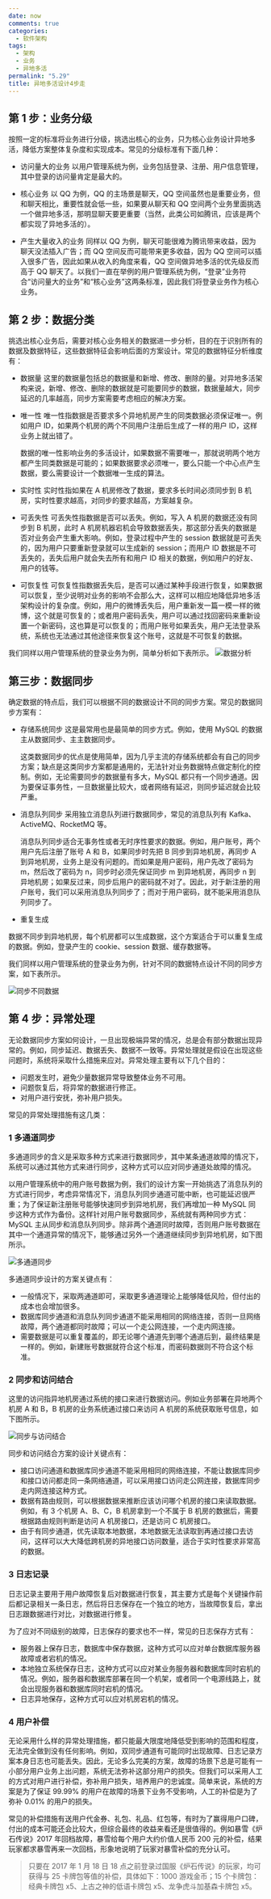 ```yaml
---
date: now
comments: true
categories:
  - 软件架构
tags:
  - 架构
  - 业务
  - 异地多活
permalink: "5.29"
title: 异地多活设计4步走
---
```

## 第 1 步：业务分级

按照一定的标准将业务进行分级，挑选出核心的业务，只为核心业务设计异地多活，降低方案整体复杂度和实现成本。常见的分级标准有下面几种：

* 访问量大的业务
  以用户管理系统为例，业务包括登录、注册、用户信息管理，其中登录的访问量肯定是最大的。

* 核心业务
  以 QQ 为例，QQ 的主场景是聊天，QQ 空间虽然也是重要业务，但和聊天相比，重要性就会低一些，如果要从聊天和 QQ 空间两个业务里面挑选一个做异地多活，那明显聊天要更重要（当然，此类公司如腾讯，应该是两个都实现了异地多活的）。

* 产生大量收入的业务
  同样以 QQ 为例，聊天可能很难为腾讯带来收益，因为聊天没法插入广告；而 QQ 空间反而可能带来更多收益，因为 QQ 空间可以插入很多广告，因此如果从收入的角度来看，QQ 空间做异地多活的优先级反而高于 QQ 聊天了。以我们一直在举例的用户管理系统为例，“登录”业务符合“访问量大的业务”和“核心业务”这两条标准，因此我们将登录业务作为核心业务。

## 第 2 步：数据分类

挑选出核心业务后，需要对核心业务相关的数据进一步分析，目的在于识别所有的数据及数据特征，这些数据特征会影响后面的方案设计。常见的数据特征分析维度有：

* 数据量
  这里的数据量包括总的数据量和新增、修改、删除的量。对异地多活架构来说，新增、修改、删除的数据就是可能要同步的数据，数据量越大，同步延迟的几率越高，同步方案需要考虑相应的解决方案。
* 唯一性
  唯一性指数据是否要求多个异地机房产生的同类数据必须保证唯一。例如用户 ID，如果两个机房的两个不同用户注册后生成了一样的用户 ID，这样业务上就出错了。
  
  数据的唯一性影响业务的多活设计，如果数据不需要唯一，那就说明两个地方都产生同类数据是可能的；如果数据要求必须唯一，要么只能一个中心点产生数据，要么需要设计一个数据唯一生成的算法。

* 实时性
  实时性指如果在 A 机房修改了数据，要求多长时间必须同步到 B 机房，实时性要求越高，对同步的要求越高，方案越复杂。
  
* 可丢失性
  可丢失性指数据是否可以丢失。例如，写入 A 机房的数据还没有同步到 B 机房，此时 A 机房机器宕机会导致数据丢失，那这部分丢失的数据是否对业务会产生重大影响。例如，登录过程中产生的 session 数据就是可丢失的，因为用户只要重新登录就可以生成新的 session；而用户 ID 数据是不可丢失的，丢失后用户就会失去所有和用户 ID 相关的数据，例如用户的好友、用户的钱等。

* 可恢复性
  可恢复性指数据丢失后，是否可以通过某种手段进行恢复，如果数据可以恢复，至少说明对业务的影响不会那么大，这样可以相应地降低异地多活架构设计的复杂度。例如，用户的微博丢失后，用户重新发一篇一模一样的微博，这个就是可恢复的；或者用户密码丢失，用户可以通过找回密码来重新设置一个新密码，这也算是可以恢复的；而用户账号如果丢失，用户无法登录系统，系统也无法通过其他途径来恢复这个账号，这就是不可恢复的数据。

我们同样以用户管理系统的登录业务为例，简单分析如下表所示。
![数据分析](https://pic.downk.cc/item/5e81fd31504f4bcb045bd9a6.jpg)

## 第三步：数据同步

确定数据的特点后，我们可以根据不同的数据设计不同的同步方案。常见的数据同步方案有：

* 存储系统同步
  这是最常用也是最简单的同步方式。例如，使用 MySQL 的数据主从数据同步、主主数据同步。
  
  这类数据同步的优点是使用简单，因为几乎主流的存储系统都会有自己的同步方案；缺点是这类同步方案都是通用的，无法针对业务数据特点做定制化的控制。例如，无论需要同步的数据量有多大，MySQL 都只有一个同步通道。因为要保证事务性，一旦数据量比较大，或者网络有延迟，则同步延迟就会比较严重。

* 消息队列同步
  采用独立消息队列进行数据同步，常见的消息队列有 Kafka、ActiveMQ、RocketMQ 等。
  
  消息队列同步适合无事务性或者无时序性要求的数据。例如，用户账号，两个用户先后注册了账号 A 和 B，如果同步时先把 B 同步到异地机房，再同步 A 到异地机房，业务上是没有问题的。而如果是用户密码，用户先改了密码为 m，然后改了密码为 n，同步时必须先保证同步 m 到异地机房，再同步 n 到异地机房；如果反过来，同步后用户的密码就不对了。因此，对于新注册的用户账号，我们可以采用消息队列同步了；而对于用户密码，就不能采用消息队列同步了。

* 重复生成

数据不同步到异地机房，每个机房都可以生成数据，这个方案适合于可以重复生成的数据。例如，登录产生的 cookie、session 数据、缓存数据等。

我们同样以用户管理系统的登录业务为例，针对不同的数据特点设计不同的同步方案，如下表所示。

![同步不同数据](https://pic.downk.cc/item/5e81fdb3504f4bcb045c3d53.jpg)

## 第 4 步：异常处理

无论数据同步方案如何设计，一旦出现极端异常的情况，总是会有部分数据出现异常的。例如，同步延迟、数据丢失、数据不一致等。异常处理就是假设在出现这些问题时，系统将采取什么措施来应对。异常处理主要有以下几个目的：

* 问题发生时，避免少量数据异常导致整体业务不可用。
* 问题恢复后，将异常的数据进行修正。
* 对用户进行安抚，弥补用户损失。

常见的异常处理措施有这几类：

### 1 多通道同步

  多通道同步的含义是采取多种方式来进行数据同步，其中某条通道故障的情况下，系统可以通过其他方式来进行同步，这种方式可以应对同步通道处故障的情况。

以用户管理系统中的用户账号数据为例，我们的设计方案一开始挑选了消息队列的方式进行同步，考虑异常情况下，消息队列同步通道可能中断，也可能延迟很严重；为了保证新注册账号能够快速同步到异地机房，我们再增加一种 MySQL 同步这种方式作为备份。这样针对用户账号数据同步，系统就有两种同步方式：MySQL 主从同步和消息队列同步。除非两个通道同时故障，否则用户账号数据在其中一个通道异常的情况下，能够通过另外一个通道继续同步到异地机房，如下图所示。

![多通道同步](https://pic.downk.cc/item/5e81fe4c504f4bcb045cb22b.jpg)

多通道同步设计的方案关键点有：

* 一般情况下，采取两通道即可，采取更多通道理论上能够降低风险，但付出的成本也会增加很多。
* 数据库同步通道和消息队列同步通道不能采用相同的网络连接，否则一旦网络故障，两个通道都同时故障；可以一个走公网连接，一个走内网连接。
* 需要数据是可以重复覆盖的，即无论哪个通道先到哪个通道后到，最终结果是一样的。例如，新建账号数据就符合这个标准，而密码数据则不符合这个标准。

### 2 同步和访问结合

这里的访问指异地机房通过系统的接口来进行数据访问。例如业务部署在异地两个机房 A 和 B，B 机房的业务系统通过接口来访问 A 机房的系统获取账号信息，如下图所示。

![同步与访问结合](https://pic.downk.cc/item/5e81fec6504f4bcb045d18f1.jpg)

同步和访问结合方案的设计关键点有：

* 接口访问通道和数据库同步通道不能采用相同的网络连接，不能让数据库同步和接口访问都走同一条网络通道，可以采用接口访问走公网连接，数据库同步走内网连接这种方式。
* 数据有路由规则，可以根据数据来推断应该访问哪个机房的接口来读取数据。例如，有 3 个机房 A、B、C，B 机房拿到一个不属于 B 机房的数据后，需要根据路由规则判断是访问 A 机房接口，还是访问 C 机房接口。
* 由于有同步通道，优先读取本地数据，本地数据无法读取到再通过接口去访问，这样可以大大降低跨机房的异地接口访问数量，适合于实时性要求非常高的数据。

### 3 日志记录

日志记录主要用于用户故障恢复后对数据进行恢复，其主要方式是每个关键操作前后都记录相关一条日志，然后将日志保存在一个独立的地方，当故障恢复后，拿出日志跟数据进行对比，对数据进行修复。

为了应对不同级别的故障，日志保存的要求也不一样，常见的日志保存方式有：

* 服务器上保存日志，数据库中保存数据，这种方式可以应对单台数据库服务器故障或者宕机的情况。
* 本地独立系统保存日志，这种方式可以应对某业务服务器和数据库同时宕机的情况。例如，服务器和数据库部署在同一个机架，或者同一个电源线路上，就会出现服务器和数据库同时宕机的情况。
* 日志异地保存，这种方式可以应对机房宕机的情况。

### 4 用户补偿

无论采用什么样的异常处理措施，都只能最大限度地降低受到影响的范围和程度，无法完全做到没有任何影响。例如，双同步通道有可能同时出现故障、日志记录方案本身日志也可能丢失。因此，无论多么完美的方案，故障的场景下总是可能有一小部分用户业务上出问题，系统无法弥补这部分用户的损失。但我们可以采用人工的方式对用户进行补偿，弥补用户损失，培养用户的忠诚度。简单来说，系统的方案是为了保证 99.99% 的用户在故障的场景下业务不受影响，人工的补偿是为了弥补 0.01% 的用户的损失。

常见的补偿措施有送用户代金券、礼包、礼品、红包等，有时为了赢得用户口碑，付出的成本可能还会比较大，但综合最终的收益来看还是很值得的。例如暴雪《炉石传说》2017 年回档故障，暴雪给每个用户大约价值人民币 200 元的补偿，结果玩家都求暴雪再来一次回档，形象地说明了玩家对暴雪补偿的充分认可。

>只要在 2017 年 1 月 18 日 18 点之前登录过国服《炉石传说》的玩家，均可获得与 25 卡牌包等值的补偿，具体如下：1000 游戏金币；15 个卡牌包：经典卡牌包 x5、上古之神的低语卡牌包 x5、龙争虎斗加基森卡牌包 x5。
